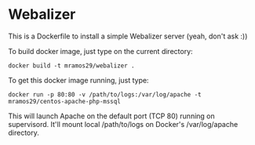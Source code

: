 # Webalizer

This is a Dockerfile to install a simple Webalizer server (yeah, don't ask :))

To build docker image, just type on the current directory:

	docker build -t mramos29/webalizer .

To get this docker image running, just type:

	docker run -p 80:80 -v /path/to/logs:/var/log/apache -t mramos29/centos-apache-php-mssql

This will launch Apache on the default port (TCP 80) running on supervisord. It'll mount local /path/to/logs on Docker's /var/log/apache directory.
